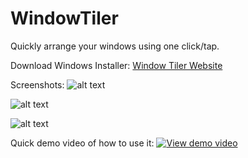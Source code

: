 # WindowTiler

Quickly arrange your windows using one click/tap.

Download Windows Installer: [Window Tiler Website](http://windowtiler.soribo.com.au "Window Tiler Website")

Screenshots:
![alt text](https://github.com/sazr/Markdown_Images/1.png "Eg 1")


![alt text](https://github.com/sazr/Markdown_Images/2.png "Eg 2")


![alt text](https://github.com/sazr/Markdown_Images/3.png "Eg 3")


Quick demo video of how to use it:
[![View demo video](https://img.youtube.com/vi/7F5MCUaFEBI/0.jpg)]( https://youtu.be/7F5MCUaFEBI)